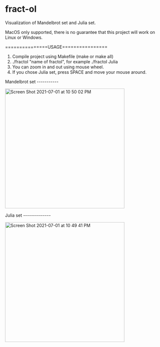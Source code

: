 # fract-ol
Visualization of Mandelbrot set and Julia set.

MacOS only supported, there is no guarantee that
this project will work on Linux or Windows.

===============USAGE================
1. Compile project using Makefile (make or make all)
2. ./fractol "name of fractol", for example ./fractol Julia
3. You can zoom in and out using mouse wheel.
4. If you chose Julia set, press SPACE and move your mouse around.

Mandelbrot set -----------

<img width="390" alt="Screen Shot 2021-07-01 at 10 50 02 PM" src="https://user-images.githubusercontent.com/83520969/124181891-cc3b1e80-dabe-11eb-97d2-276757d39ead.png">

Julia set --------------

<img width="390" alt="Screen Shot 2021-07-01 at 10 49 41 PM" src="https://user-images.githubusercontent.com/83520969/124181904-cfcea580-dabe-11eb-8c2a-821fa534a812.png">

